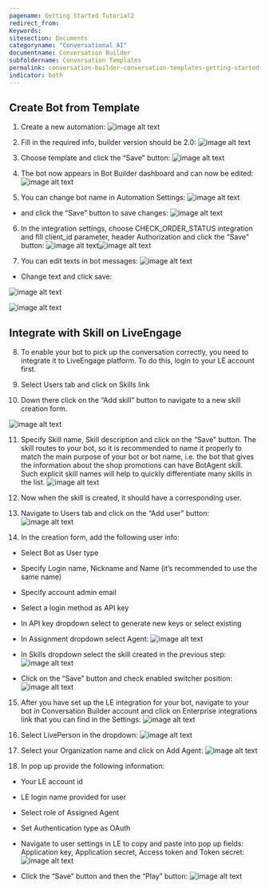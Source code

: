 ```yaml
---
pagename: Getting Started Tutorial2
redirect_from:
Keywords:
sitesection: Documents
categoryname: "Conversational AI"
documentname: Conversation Builder
subfoldername: Conversation Templates
permalink: conversation-builder-conversation-templates-getting-started-tutorial2.html
indicator: both
---
```


## Create Bot from Template

1. Create a new automation: ![image alt text](image_1.png)

2. Fill in the required info, builder version should be 2.0: ![image alt text](image_2.png)

3. Choose template and click the “Save” button: ![image alt text](image_3.png)

4. The bot now appears in Bot Builder dashboard and can now be edited: ![image alt text](image_4.png)

5. You can change bot name in Automation Settings: ![image alt text](image_5.png)

- and click the “Save” button to save changes: ![image alt text](image_6.png)

6. In the integration settings, choose CHECK_ORDER_STATUS integration and fill client_id parameter, header Authorization and click the “Save” button: ![image alt text](image_7.png)![image alt text](image_8.png)

7. You can edit texts in bot messages: ![image alt text](image_9.png)

* Change text and click save:

![image alt text](image_10.png)

![image alt text](image_11.png)

## Integrate with Skill on LiveEngage

8. To enable your bot to pick up the conversation correctly, you need to integrate it to LiveEngage platform. To do this, login to your LE account first.

9. Select Users tab and click on Skills link

10. Down there click on the “Add skill” button to navigate to a new skill creation form.

![image alt text](image_12.png)

11. Specify Skill name, Skill description and click on the “Save” button. The skill routes to your bot, so it is recommended to name it properly to match the main purpose of your bot or bot name, i.e. the bot that gives the information about the shop promotions can have BotAgent skill. Such explicit skill names will help to quickly differentiate many skills in the list. ![image alt text](image_13.png)

12. Now when the skill is created, it should have a corresponding user. 

13. Navigate to Users tab and click on the “Add user” button: ![image alt text](image_14.png)

14. In the creation form, add the following user info:

* Select Bot as User type

* Specify Login name, Nickname and Name (it’s recommended to use the same name)

* Specify account admin email

* Select a login method as API key

* In API key dropdown select to generate new keys or select existing

* In Assignment dropdown select Agent: ![image alt text](image_15.png)

* In Skills dropdown select the skill created in the previous step: ![image alt text](image_16.png) 

- Click on the “Save” button and check enabled switcher position: ![image alt text](image_17.png)

15. After you have set up the LE integration for your bot, navigate to your bot in Conversation Builder account and click on Enterprise integrations link that you can find in the Settings: ![image alt text](image_18.png)

16. Select LivePerson in the dropdown: ![image alt text](image_19.png)

17. Select your Organization name and click on Add Agent: ![image alt text](image_20.png)

18. In pop up provide the following  information:

* Your LE account id

* LE login name provided for user

* Select role of Assigned Agent

* Set Authentication type as OAuth

* Navigate to user settings in LE to copy and paste into pop up fields: Application key, Application secret, Access token and Token secret: ![image alt text](image_21.png)

* Click the “Save” button and then the “Play” button: ![image alt text](image_22.png)